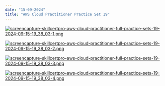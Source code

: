 ```yaml
---
date: "15-09-2024"
title: "AWS Cloud Practitioner Practice Set 19"
---
```

<a href="/blog/images/screencapture-skillcertpro-aws-cloud-practitioner-full-practice-sets-19-2024-09-15-19_38_03-1.png" target="_blank"><img src="/blog/images/screencapture-skillcertpro-aws-cloud-practitioner-full-practice-sets-19-2024-09-15-19_38_03-1.png" alt="screencapture-skillcertpro-aws-cloud-practitioner-full-practice-sets-19-2024-09-15-19_38_03-1.png" /></a>

<a href="/blog/images/screencapture-skillcertpro-aws-cloud-practitioner-full-practice-sets-19-2024-09-15-19_38_03-2.png" target="_blank"><img src="/blog/images/screencapture-skillcertpro-aws-cloud-practitioner-full-practice-sets-19-2024-09-15-19_38_03-2.png" alt="screencapture-skillcertpro-aws-cloud-practitioner-full-practice-sets-19-2024-09-15-19_38_03-2.png" /></a>

<a href="/blog/images/screencapture-skillcertpro-aws-cloud-practitioner-full-practice-sets-19-2024-09-15-19_38_03-3.png" target="_blank"><img src="/blog/images/screencapture-skillcertpro-aws-cloud-practitioner-full-practice-sets-19-2024-09-15-19_38_03-3.png" alt="screencapture-skillcertpro-aws-cloud-practitioner-full-practice-sets-19-2024-09-15-19_38_03-3.png" /></a>

<a href="/blog/images/screencapture-skillcertpro-aws-cloud-practitioner-full-practice-sets-19-2024-09-15-19_38_03-4.png" target="_blank"><img src="/blog/images/screencapture-skillcertpro-aws-cloud-practitioner-full-practice-sets-19-2024-09-15-19_38_03-4.png" alt="screencapture-skillcertpro-aws-cloud-practitioner-full-practice-sets-19-2024-09-15-19_38_03-4.png" /></a>